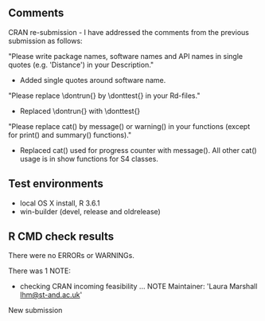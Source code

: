 ## Comments

CRAN re-submission - I have addressed the comments from the previous submission as follows:

"Please write package names, software names and API names in
single quotes (e.g. 'Distance') in your Description."

* Added single quotes around software name.

"Please replace \dontrun{} by \donttest{} in your Rd-files."

* Replaced \dontrun{} with \donttest{}

"Please replace cat() by message() or warning() in your functions (except for print() and summary() functions)."

* Replaced cat() used for progress counter with message(). All other cat() usage is in show functions for S4 classes.

## Test environments
* local OS X install, R 3.6.1
* win-builder (devel, release and oldrelease)

## R CMD check results
There were no ERRORs or WARNINGs. 

There was 1 NOTE:

* checking CRAN incoming feasibility ... NOTE
Maintainer: 'Laura Marshall <lhm@st-and.ac.uk>'

New submission
